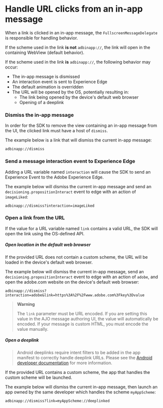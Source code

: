 # Handle URL clicks from an in-app message

When a link is clicked in an in-app message, the `FullscreenMessageDelegate` is responsible for handling behavior.

If the scheme used in the link **is not** `adbinapp://`, the link will open in the containing WebView (default behavior).

If the scheme used in the link **is** `adbinapp://`, the following behavior may occur:

* The in-app message is dismissed
* An interaction event is sent to Experience Edge
* The default animation is overridden
* The URL will be opened by the OS, potentially resulting in:
  * The link being opened by the device's default web browser
  * Opening of a deeplink

### Dismiss the in-app message

In order for the SDK to remove the view containing an in-app message from the UI, the clicked link must have a host of `dismiss`.

The example below is a link that will dismiss the current in-app message:

```
adbinapp://dismiss
```

### Send a message interaction event to Experience Edge

Adding a URL variable named `interaction` will cause the SDK to send an Experience Event to the Adobe Experience Edge.

The example below will dismiss the current in-app message and send an `decisioning.propositionInteract` event to edge with an action of `imageLiked`:

```
adbinapp://dismiss?interaction=imageLiked
```

### Open a link from the URL

If the value for a URL variable named `link` contains a valid URL, the SDK will open the link using the OS-defined API.

##### Open location in the default web browser

If the provided URL does not contain a custom scheme, the URL will be loaded in the device's default web browser.  

The example below will dismiss the current in-app message, send an `decisioning.propositionInteract` event to edge with an action of `adobe`, and open the adobe.com website on the device's default web browser:

```
adbinapp://dismiss?interaction=adobe&link=https%3A%2F%2Fwww.adobe.com%3Fkey%3Dvalue
```

> **Warning**
> 
> The `link` parameter must be URL encoded. If you are setting this value in the AJO message authoring UI, the value will automatically be encoded. If your message is custom HTML, you must encode the value manually.

##### Open a deeplink

> Android deeplinks require intent filters to be added in the app manifest to correctly handle deeplink URLs. Please see the [Android developer documentation](https://developer.android.com/training/app-links/deep-linking) for more information.

If the provided URL contains a custom scheme, the app that handles the custom scheme will be launched.

The example below will dismiss the current in-app message, then launch an app owned by the same developer which handles the scheme `myAppScheme`:

```
adbinapp://dismiss?link=myAppScheme://deeplinked
```
